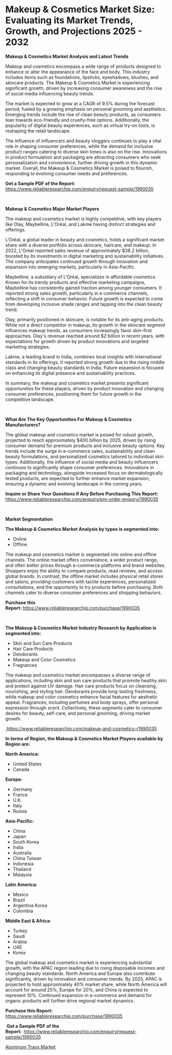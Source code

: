 <p><h1>Makeup & Cosmetics Market Size: Evaluating its Market Trends, Growth, and Projections 2025 - 2032</h1></p><p><strong>Makeup & Cosmetics Market Analysis and Latest Trends</strong></p>
<p><p>Makeup and cosmetics encompass a wide range of products designed to enhance or alter the appearance of the face and body. This industry includes items such as foundations, lipsticks, eyeshadows, blushes, and skincare products. The Makeup & Cosmetics Market is experiencing significant growth, driven by increasing consumer awareness and the rise of social media influencing beauty trends.</p><p>The market is expected to grow at a CAGR of 9.5% during the forecast period, fueled by a growing emphasis on personal grooming and aesthetics. Emerging trends include the rise of clean beauty products, as consumers lean towards eco-friendly and cruelty-free options. Additionally, the popularity of digital beauty experiences, such as virtual try-on tools, is reshaping the retail landscape. </p><p>The influence of influencers and beauty vloggers continues to play a vital role in shaping consumer preferences, while the demand for inclusive product ranges catering to diverse skin tones is also on the rise. Innovations in product formulation and packaging are attracting consumers who seek personalization and convenience, further driving growth in this dynamic market. Overall, the Makeup & Cosmetics Market is poised to flourish, responding to evolving consumer needs and preferences.</p></p>
<p><strong>Get a Sample PDF of the Report:&nbsp;</strong> <a href="https://www.reliableresearchiq.com/enquiry/request-sample/1990035?utm_campaign=3132&utm_medium=2&utm_source=Github&utm_content=ia&utm_term=05042025&utm_id=makeup-cosmetics">https://www.reliableresearchiq.com/enquiry/request-sample/1990035</a></p>
<p>&nbsp;</p>
<p><strong>Makeup & Cosmetics Major Market Players</strong></p>
<p><p>The makeup and cosmetics market is highly competitive, with key players like Olay, Maybelline, L'Oréal, and Lakme having distinct strategies and offerings. </p><p>L'Oréal, a global leader in beauty and cosmetics, holds a significant market share with a diverse portfolio across skincare, haircare, and makeup. In 2022, L'Oréal reported sales revenue of approximately $38.2 billion, boosted by its investments in digital marketing and sustainability initiatives. The company anticipates continued growth through innovation and expansion into emerging markets, particularly in Asia-Pacific.</p><p>Maybelline, a subsidiary of L'Oréal, specializes in affordable cosmetics. Known for its trendy products and effective marketing campaigns, Maybelline has consistently gained traction among younger consumers. It reported strong sales growth, particularly in e-commerce channels, reflecting a shift in consumer behavior. Future growth is expected to come from developing inclusive shade ranges and tapping into the clean beauty trend.</p><p>Olay, primarily positioned in skincare, is notable for its anti-aging products. While not a direct competitor in makeup, its growth in the skincare segment influences makeup trends, as consumers increasingly favor skin-first approaches. Olay's revenue reached around $2 billion in recent years, with expectations for growth driven by product innovations and targeted marketing strategies.</p><p>Lakme, a leading brand in India, combines local insights with international standards in its offerings. It reported strong growth due to the rising middle class and changing beauty standards in India. Future expansion is focused on enhancing its digital presence and sustainability practices.</p><p>In summary, the makeup and cosmetics market presents significant opportunities for these players, driven by product innovation and changing consumer preferences, positioning them for future growth in the competitive landscape.</p></p>
<p>&nbsp;</p>
<p><strong>What Are The Key Opportunities For Makeup & Cosmetics Manufacturers?</strong></p>
<p><p>The global makeup and cosmetics market is poised for robust growth, projected to reach approximately $400 billion by 2025, driven by rising consumer demand for premium products and inclusive beauty options. Key trends include the surge in e-commerce sales, sustainability and clean beauty formulations, and personalized cosmetics tailored to individual skin types. Additionally, the influence of social media and beauty influencers continues to significantly shape consumer preferences. Innovations in packaging and technology, alongside increased focus on dermatologically tested products, are expected to further enhance market expansion, ensuring a dynamic and evolving landscape in the coming years.</p></p>
<p><strong>Inquire or Share Your Questions If Any Before Purchasing This Report:</strong> <a href="https://www.reliableresearchiq.com/enquiry/pre-order-enquiry/1990035?utm_campaign=3132&utm_medium=2&utm_source=Github&utm_content=ia&utm_term=05042025&utm_id=makeup-cosmetics">https://www.reliableresearchiq.com/enquiry/pre-order-enquiry/1990035</a></p>
<p>&nbsp;</p>
<p><strong>Market Segmentation</strong></p>
<p><strong>The Makeup & Cosmetics Market Analysis by types is segmented into:</strong></p>
<p><ul><li>Online</li><li>Offline</li></ul></p>
<p><p>The makeup and cosmetics market is segmented into online and offline channels. The online market offers convenience, a wider product range, and often better prices through e-commerce platforms and brand websites. Shoppers enjoy the ability to compare products, read reviews, and access global brands. In contrast, the offline market includes physical retail stores and salons, providing customers with tactile experiences, personalized consultations, and the opportunity to try products before purchasing. Both channels cater to diverse consumer preferences and shopping behaviors.</p></p>
<p><strong>Purchase this Report:&nbsp;</strong><a href="https://www.reliableresearchiq.com/purchase/1990035?utm_campaign=3132&utm_medium=2&utm_source=Github&utm_content=ia&utm_term=05042025&utm_id=makeup-cosmetics">https://www.reliableresearchiq.com/purchase/1990035</a></p>
<p>&nbsp;</p>
<p><strong>The Makeup & Cosmetics Market Industry Research by Application is segmented into:</strong></p>
<p><ul><li>Skin and Sun Care Products</li><li>Hair Care Products</li><li>Deodorants</li><li>Makeup and Color Cosmetics</li><li>Fragrances</li></ul></p>
<p><p>The makeup and cosmetics market encompasses a diverse range of applications, including skin and sun care products that promote healthy skin and protect against UV damage. Hair care products focus on cleansing, nourishing, and styling hair. Deodorants provide long-lasting freshness, while makeup and color cosmetics enhance facial features for aesthetic appeal. Fragrances, including perfumes and body sprays, offer personal expression through scent. Collectively, these segments cater to consumer desires for beauty, self-care, and personal grooming, driving market growth.</p></p>
<p><a href="https://www.reliableresearchiq.com/makeup-and-cosmetics-r1990035?utm_campaign=3132&utm_medium=2&utm_source=Github&utm_content=ia&utm_term=05042025&utm_id=makeup-cosmetics">&nbsp;https://www.reliableresearchiq.com/makeup-and-cosmetics-r1990035</a></p>
<p><strong>In terms of Region, the Makeup & Cosmetics Market Players available by Region are:</strong></p>
<p>
    <p> <strong> North America: </strong>
        <ul>
            <li>United States</li>
            <li>Canada</li>
        </ul>
        </p> 
    <p> <strong> Europe: </strong>
        <ul>
            <li>Germany</li>
            <li>France</li>
            <li>U.K.</li>
            <li>Italy</li>
            <li>Russia</li>
        </ul>
        </p> 
    <p> <strong> Asia-Pacific: </strong>
        <ul>
            <li>China</li>
            <li>Japan</li>
            <li>South Korea</li>
            <li>India</li>
            <li>Australia</li>
            <li>China Taiwan</li>
            <li>Indonesia</li>
            <li>Thailand</li>
            <li>Malaysia</li>
        </ul>
        </p> 
    <p> <strong> Latin America: </strong>
        <ul>
            <li>Mexico</li>
            <li>Brazil</li>
            <li>Argentina Korea</li>
            <li>Colombia</li>
        </ul>
        </p> 
    <p> <strong> Middle East & Africa: </strong>
        <ul>
            <li>Turkey</li>
            <li>Saudi</li>
            <li>Arabia</li>
            <li>UAE</li>
            <li>Korea</li>
        </ul>
    </p>
    </p>
<p><p>The global makeup and cosmetics market is experiencing substantial growth, with the APAC region leading due to rising disposable incomes and changing beauty standards. North America and Europe also contribute significantly, driven by innovation and consumer trends. By 2025, APAC is projected to hold approximately 40% market share, while North America will account for around 25%, Europe for 20%, and China is expected to represent 10%. Continued expansion in e-commerce and demand for organic products will further drive regional market dynamics.</p></p>
<p><strong>Purchase this Report: </strong><a href="https://www.reliableresearchiq.com/purchase/1990035?utm_campaign=3132&utm_medium=2&utm_source=Github&utm_content=ia&utm_term=05042025&utm_id=makeup-cosmetics">https://www.reliableresearchiq.com/purchase/1990035</a></p>
<p>&nbsp;<strong>Get a Sample PDF of the Report:&nbsp;&nbsp;</strong><a href="https://www.reliableresearchiq.com/enquiry/request-sample/1990035?utm_campaign=3132&utm_medium=2&utm_source=Github&utm_content=ia&utm_term=05042025&utm_id=makeup-cosmetics">https://www.reliableresearchiq.com/enquiry/request-sample/1990035</a></p>
<p><strong></strong></p>
<p><p><a href="https://github.com/jhamygunler/Market-Research-Report-List-1/blob/main/aluminum-trays-market.md?utm_campaign=3132&utm_medium=2&utm_source=Github&utm_content=ia&utm_term=05042025&utm_id=makeup-cosmetics">Aluminum Trays Market</a></p></p>